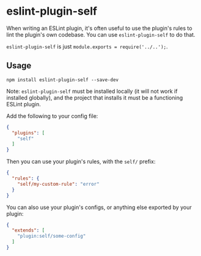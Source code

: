 # eslint-plugin-self

When writing an ESLint plugin, it's often useful to use the plugin's rules to lint the plugin's own codebase. You can use `eslint-plugin-self` to do that.

`eslint-plugin-self` is just `module.exports = require('../..');`.

## Usage

```
npm install eslint-plugin-self --save-dev
```

Note: `eslint-plugin-self` must be installed locally (it will not work if installed globally), and the project that installs it must be a functioning ESLint plugin.

Add the following to your config file:

```json
{
  "plugins": [
    "self"
  ]
}
```

Then you can use your plugin's rules, with the `self/` prefix:

```json
{
  "rules": {
    "self/my-custom-rule": "error"
  }
}
```

You can also use your plugin's configs, or anything else exported by your plugin:

```json
{
  "extends": [
    "plugin:self/some-config"
  ]
}
```
